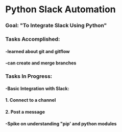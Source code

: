 # Python Slack Automation

### Goal: "To Integrate Slack Using Python"

### Tasks Accomplished:
#### -learned about git and gitflow
#### -can create and merge branches

### Tasks In Progress:
#### -Basic Integration with Slack:
####       1. Connect to a channel
####       2. Post a message
#### -Spike on understanding "pip' and python modules




